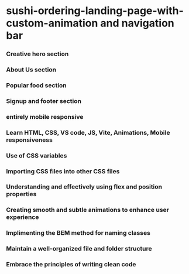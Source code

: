# sushi-ordering-landing-page-with-custom-animation and navigation bar
### Creative hero section
### About Us section
### Popular food section
### Signup and footer section
### entirely mobile responsive
### Learn HTML, CSS, VS code, JS, Vite, Animations, Mobile responsiveness
### Use of CSS variables
### Importing CSS files into other CSS files
### Understanding and effectively using flex and position properties
### Creating smooth and subtle animations to enhance user experience
### Implimenting the BEM method for naming classes
### Maintain a well-organized file and folder structure
### Embrace the principles of writing clean code




